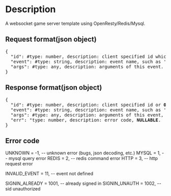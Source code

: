 # Description
A websocket game server template using OpenResty/Redis/Mysql.

## Request format(json object)
<pre>
{
  "id": #type: number, description: client specified id which will be returned on publishing.
  "event": #type: string, description: event name, such as 'signin', 'ping', etc.
  "args": #type: any, description: arguments of this event.
}
</pre>

## Response format(json object)
<pre>
{
  "id": #type: number, description: client specified id or <b>0</b> when this notification dispatched by server side.
  "event": #type: string, description: event name, such as 'signin', 'ping', etc.
  "args": #type: any, description: arguments of this event, <b>NULLABLE</b>.
  "err": "type: number, description: error code, <b>NULLABLE</b>.
}
</pre>

## Error code
UNKNOWN = -1, -- unknown error (bugs, json decoding, etc.)
MYSQL = 1, -- mysql query error
REDIS = 2, -- redis command error
HTTP = 3, -- http request error

INVALID_EVENT = 11, -- event not defined

SIGNIN_ALREADY = 1001, -- already signed in
SIGNIN_UNAUTH = 1002, -- sid unauthorized
